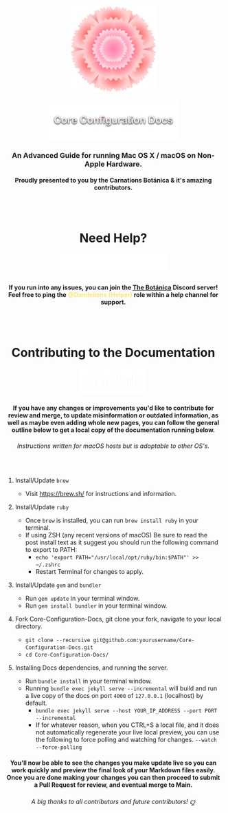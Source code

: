 <p align="center">
  <img width="40%" height="40%" src="./assets/Carnations/Carnations_logo_1000px.png">
</p>

<p align="center">
  <img width="60%" height="60%" src="./assets/Headers/Header-Title.png">
</p>

<h3 align="center">An Advanced Guide for running Mac OS X / macOS on Non-Apple Hardware.</h3>
<h4 align="center">Proudly presented to you by the Carnations Botánica & it's amazing contributors.</h4>

</br>
</br>
<h1 align="center">Need Help?</h1>
<p align="center">
  <img width="50%" height="50%" src="./assets/Discord/discord-logo-white.png">
</p>
<h4 align="center">If you run into any issues, you can join the <a href="https://discord.gg/DUzCmUjVQZ">The Botánica</a> Discord server! Feel free to ping the <span style="color: #ffe875;">@Dandelions (Helper)</span> role within a help channel for support.</h4>

</br>
</br>
<h1 align="center">Contributing to the Documentation</h1>
<p align="center">
  <img width="30%" height="30%" src="./assets/GitHub/GitHub_Logo_White.png">
</p>
<h4 align="center">If you have any changes or improvements you'd like to contribute for review and merge, to update misinformation or outdated information, as well as maybe even adding whole new pages, you can follow the general outline below to get a local copy of the documentation running below.</h4>
<h6 align="center">Instructions written for macOS hosts but is adoptable to other OS's.</h6>

</br>

1. Install/Update ``brew`` 
   - Visit https://brew.sh/ for instructions and information.

2. Install/Update ``ruby``
   - Once ``brew`` is installed, you can run ``brew install ruby`` in your terminal.
   - If using ZSH (any recent versions of macOS) Be sure to read the post install text as it suggest you should run the following command to export to PATH:
      - ``echo 'export PATH="/usr/local/opt/ruby/bin:$PATH"' >> ~/.zshrc``
      - Restart Terminal for changes to apply.

3. Install/Update ``gem`` and ``bundler``
   - Run ``gem update`` in your terminal window.
   - Run ``gem install bundler`` in your terminal window.

4. Fork Core-Configuration-Docs, git clone your fork, navigate to your local directory.
   - ``git clone --recursive git@github.com:yourusername/Core-Configuration-Docs.git``
   - ``cd Core-Configuration-Docs/``

5. Installing Docs dependencies, and running the server.
   - Run ``bundle install`` in your terminal window.
   - Running ``bundle exec jekyll serve --incremental`` will build and run a live copy of the docs on port ``4000`` of ``127.0.0.1`` (localhost) by default.
      - ``bundle exec jekyll serve --host YOUR_IP_ADDRESS --port PORT --incremental``
      - If for whatever reason, when you CTRL+S a local file, and it does not automatically regenerate your live local preview, you can use the following to force polling and watching for changes. ``--watch --force-polling``

<h4 align="center">You'll now be able to see the changes you make update live so you can work quickly and preview the final look of your Markdown files easily. Once you are done making your changes you can then proceed to submit a Pull Request for review, and eventual merge to Main.</h4>
<h6 align="center">A big thanks to all contributors and future contributors! ꩓</h6>